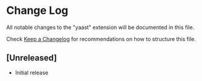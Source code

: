 # Change Log

All notable changes to the "yaast" extension will be documented in this file.

Check [Keep a Changelog](http://keepachangelog.com/) for recommendations on how to structure this file.

## [Unreleased]

- Initial release
